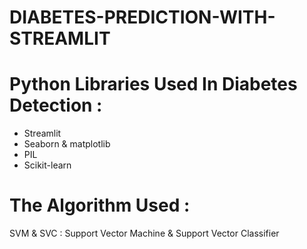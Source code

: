 # DIABETES-PREDICTION-WITH-STREAMLIT
# Python Libraries Used In Diabetes Detection :
  - Streamlit
  - Seaborn & matplotlib
  - PIL
  - Scikit-learn
  
# The Algorithm Used :

  SVM & SVC : Support Vector Machine & Support Vector Classifier
